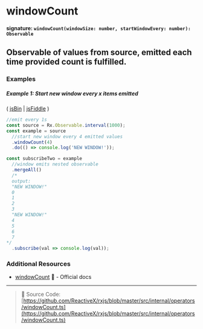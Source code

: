 # windowCount

#### signature: `windowCount(windowSize: number, startWindowEvery: number): Observable`

## Observable of values from source, emitted each time provided count is fulfilled.

### Examples

##### Example 1: Start new window every x items emitted

( [jsBin](http://jsbin.com/nezuvacexe/1/edit?js,console) |
[jsFiddle](https://jsfiddle.net/btroncone/xjgbnqp5/) )

```js
//emit every 1s
const source = Rx.Observable.interval(1000);
const example = source
  //start new window every 4 emitted values
  .windowCount(4)
  .do(() => console.log('NEW WINDOW!'));

const subscribeTwo = example
  //window emits nested observable
  .mergeAll()
  /*
  output:
  "NEW WINDOW!"
  0
  1
  2
  3
  "NEW WINDOW!"
  4
  5
  6
  7 
*/
  .subscribe(val => console.log(val));
```

### Additional Resources

* [windowCount](http://reactivex.io/rxjs/class/es6/Observable.js~Observable.html#instance-method-windowCount)
  :newspaper: - Official docs

---

> :file_folder: Source Code:
> [https://github.com/ReactiveX/rxjs/blob/master/src/internal/operators/windowCount.ts](https://github.com/ReactiveX/rxjs/blob/master/src/internal/operators/windowCount.ts)
